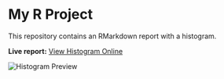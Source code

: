 # My R Project

This repository contains an RMarkdown report with a histogram.

**Live report:** [View Histogram Online](https://widlysala.github.io/1stRProject/)

![Histogram Preview](histogram.png)

